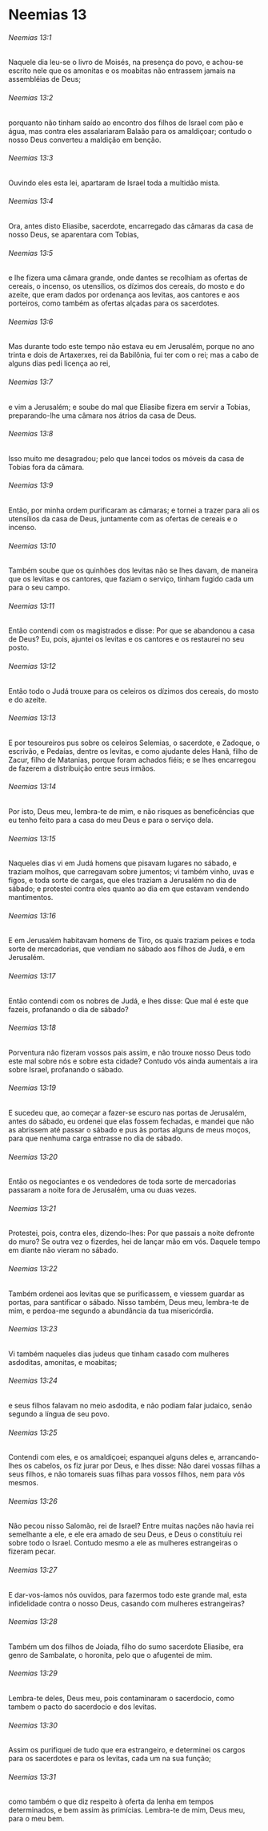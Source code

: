 # Neemias 13

###### Neemias 13:1

Naquele dia leu-se o livro de Moisés, na presença do povo, e achou-se escrito nele que os amonitas e os moabitas não entrassem jamais na assembléias de Deus;

###### Neemias 13:2

porquanto não tinham saído ao encontro dos filhos de Israel com pão e água, mas contra eles assalariaram Balaão para os amaldiçoar; contudo o nosso Deus converteu a maldição em benção.

###### Neemias 13:3

Ouvindo eles esta lei, apartaram de Israel toda a multidão mista.

###### Neemias 13:4

Ora, antes disto Eliasibe, sacerdote, encarregado das câmaras da casa de nosso Deus, se aparentara com Tobias,

###### Neemias 13:5

e lhe fizera uma câmara grande, onde dantes se recolhiam as ofertas de cereais, o incenso, os utensílios, os dízimos dos cereais, do mosto e do azeite, que eram dados por ordenança aos levitas, aos cantores e aos porteiros, como também as ofertas alçadas para os sacerdotes.

###### Neemias 13:6

Mas durante todo este tempo não estava eu em Jerusalém, porque no ano trinta e dois de Artaxerxes, rei da Babilônia, fui ter com o rei; mas a cabo de alguns dias pedi licença ao rei,

###### Neemias 13:7

e vim a Jerusalém; e soube do mal que Eliasibe fizera em servir a Tobias, preparando-lhe uma câmara nos átrios da casa de Deus.

###### Neemias 13:8

Isso muito me desagradou; pelo que lancei todos os móveis da casa de Tobias fora da câmara.

###### Neemias 13:9

Então, por minha ordem purificaram as câmaras; e tornei a trazer para ali os utensílios da casa de Deus, juntamente com as ofertas de cereais e o incenso.

###### Neemias 13:10

Também soube que os quinhões dos levitas não se lhes davam, de maneira que os levitas e os cantores, que faziam o serviço, tinham fugido cada um para o seu campo.

###### Neemias 13:11

Então contendi com os magistrados e disse: Por que se abandonou a casa de Deus? Eu, pois, ajuntei os levitas e os cantores e os restaurei no seu posto.

###### Neemias 13:12

Então todo o Judá trouxe para os celeiros os dízimos dos cereais, do mosto e do azeite.

###### Neemias 13:13

E por tesoureiros pus sobre os celeiros Selemias, o sacerdote, e Zadoque, o escrivão, e Pedaías, dentre os levitas, e como ajudante deles Hanã, filho de Zacur, filho de Matanias, porque foram achados fiéis; e se lhes encarregou de fazerem a distribuição entre seus irmãos.

###### Neemias 13:14

Por isto, Deus meu, lembra-te de mim, e não risques as beneficências que eu tenho feito para a casa do meu Deus e para o serviço dela.

###### Neemias 13:15

Naqueles dias vi em Judá homens que pisavam lugares no sábado, e traziam molhos, que carregavam sobre jumentos; vi também vinho, uvas e figos, e toda sorte de cargas, que eles traziam a Jerusalém no dia de sábado; e protestei contra eles quanto ao dia em que estavam vendendo mantimentos.

###### Neemias 13:16

E em Jerusalém habitavam homens de Tiro, os quais traziam peixes e toda sorte de mercadorias, que vendiam no sábado aos filhos de Judá, e em Jerusalém.

###### Neemias 13:17

Então contendi com os nobres de Judá, e lhes disse: Que mal é este que fazeis, profanando o dia de sábado?

###### Neemias 13:18

Porventura não fizeram vossos pais assim, e não trouxe nosso Deus todo este mal sobre nós e sobre esta cidade? Contudo vós ainda aumentais a ira sobre Israel, profanando o sábado.

###### Neemias 13:19

E sucedeu que, ao começar a fazer-se escuro nas portas de Jerusalém, antes do sábado, eu ordenei que elas fossem fechadas, e mandei que não as abrissem até passar o sábado e pus às portas alguns de meus moços, para que nenhuma carga entrasse no dia de sábado.

###### Neemias 13:20

Então os negociantes e os vendedores de toda sorte de mercadorias passaram a noite fora de Jerusalém, uma ou duas vezes.

###### Neemias 13:21

Protestei, pois, contra eles, dizendo-lhes: Por que passais a noite defronte do muro? Se outra vez o fizerdes, hei de lançar mão em vós. Daquele tempo em diante não vieram no sábado.

###### Neemias 13:22

Também ordenei aos levitas que se purificassem, e viessem guardar as portas, para santificar o sábado. Nisso também, Deus meu, lembra-te de mim, e perdoa-me segundo a abundância da tua misericórdia.

###### Neemias 13:23

Vi também naqueles dias judeus que tinham casado com mulheres asdoditas, amonitas, e moabitas;

###### Neemias 13:24

e seus filhos falavam no meio asdodita, e não podiam falar judaico, senão segundo a língua de seu povo.

###### Neemias 13:25

Contendi com eles, e os amaldiçoei; espanquei alguns deles e, arrancando-lhes os cabelos, os fiz jurar por Deus, e lhes disse: Não darei vossas filhas a seus filhos, e não tomareis suas filhas para vossos filhos, nem para vós mesmos.

###### Neemias 13:26

Não pecou nisso Salomão, rei de Israel? Entre muitas nações não havia rei semelhante a ele, e ele era amado de seu Deus, e Deus o constituiu rei sobre todo o Israel. Contudo mesmo a ele as mulheres estrangeiras o fizeram pecar.

###### Neemias 13:27

E dar-vos-íamos nós ouvidos, para fazermos todo este grande mal, esta infidelidade contra o nosso Deus, casando com mulheres estrangeiras?

###### Neemias 13:28

Também um dos filhos de Joiada, filho do sumo sacerdote Eliasibe, era genro de Sambalate, o horonita, pelo que o afugentei de mim.

###### Neemias 13:29

Lembra-te deles, Deus meu, pois contaminaram o sacerdocio, como tambem o pacto do sacerdocio e dos levitas.

###### Neemias 13:30

Assim os purifiquei de tudo que era estrangeiro, e determinei os cargos para os sacerdotes e para os levitas, cada um na sua função;

###### Neemias 13:31

como também o que diz respeito à oferta da lenha em tempos determinados, e bem assim às primícias. Lembra-te de mim, Deus meu, para o meu bem.

